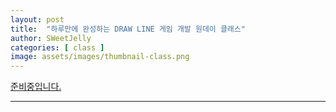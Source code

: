 ```yaml
---
layout: post
title:  "하루만에 완성하는 DRAW LINE 게임 개발 원데이 클래스"
author: SWeetJelly
categories: [ class ]
image: assets/images/thumbnail-class.png
---
```


[준비중입니다.][go to home]

---

[go to home]: {{baseurl.site}}/